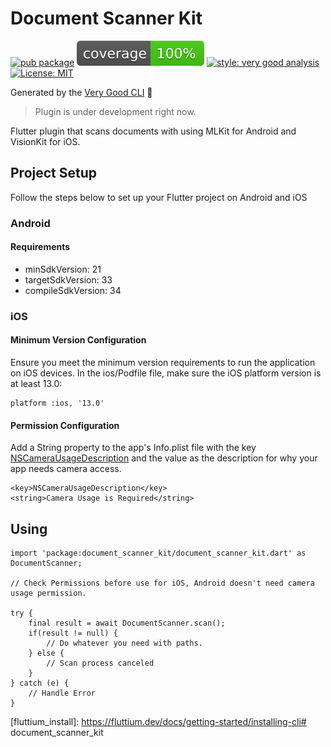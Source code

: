 # Document Scanner Kit

[![pub package](version_badge)]((https://pub.dev/packages/document_scanner_kit))
![coverage][coverage_badge]
[![style: very good analysis][very_good_analysis_badge]][very_good_analysis_link]
[![License: MIT][license_badge]][license_link]


Generated by the [Very Good CLI][very_good_cli_link] 🤖

> Plugin is under development right now.

Flutter plugin that scans documents with using MLKit for Android and VisionKit for iOS.

## Project Setup

Follow the steps below to set up your Flutter project on Android and iOS

### Android

#### Requirements

- minSdkVersion: 21
- targetSdkVersion: 33
- compileSdkVersion: 34

### iOS

#### Minimum Version Configuration

Ensure you meet the minimum version requirements to run the application on iOS devices. In the ios/Podfile file, make sure the iOS platform version is at least 13.0:

```
platform :ios, '13.0'
```

#### Permission Configuration

Add a String property to the app's Info.plist file with the key [NSCameraUsageDescription](https://developer.apple.com/documentation/bundleresources/information_property_list/nscamerausagedescription) and the value as the description for why your app needs camera access.

```
<key>NSCameraUsageDescription</key>
<string>Camera Usage is Required</string>
```



## Using

```
import 'package:document_scanner_kit/document_scanner_kit.dart' as DocumentScanner;

// Check Permissions before use for iOS, Android doesn't need camera usage permission.

try {
    final result = await DocumentScanner.scan();
    if(result != null) {
        // Do whatever you need with paths.
    } else {
        // Scan process canceled
    }
} catch (e) {
    // Handle Error
}
```





[version_badge]: https://img.shields.io/pub/v/document_scanner_kit
[coverage_badge]: document_scanner_kit/coverage_badge.svg
[license_badge]: https://img.shields.io/badge/license-MIT-blue.svg
[license_link]: https://opensource.org/licenses/MIT
[logo_black]: https://raw.githubusercontent.com/VGVentures/very_good_brand/main/styles/README/vgv_logo_black.png#gh-light-mode-only
[logo_white]: https://raw.githubusercontent.com/VGVentures/very_good_brand/main/styles/README/vgv_logo_white.png#gh-dark-mode-only
[very_good_analysis_badge]: https://img.shields.io/badge/style-very_good_analysis-B22C89.svg
[very_good_analysis_link]: https://pub.dev/packages/very_good_analysis
[very_good_cli_link]: https://github.com/VeryGoodOpenSource/very_good_cli
[very_good_ventures_link]: https://verygood.ventures/?utm_source=github&utm_medium=banner&utm_campaign=core
[very_good_ventures_link_dark]: https://verygood.ventures/?utm_source=github&utm_medium=banner&utm_campaign=core#gh-dark-mode-only
[very_good_ventures_link_light]: https://verygood.ventures/?utm_source=github&utm_medium=banner&utm_campaign=core#gh-light-mode-only
[fluttium_link]: https://fluttium.dev/
[fluttium_install]: https://fluttium.dev/docs/getting-started/installing-cli# document_scanner_kit
